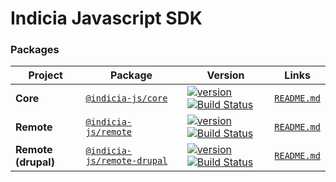 # Indicia Javascript SDK

### Packages

| Project | Package | Version | Links |
| ------- | ------- | ------- |:-----:|
| **Core** | [`@indicia-js/core`](https://www.npmjs.com/package/@indicia-js/core) | [![version](https://img.shields.io/npm/v/@indicia-js/core/latest.svg)](https://www.npmjs.com/package/@indicia-js/core) [![Build Status](https://travis-ci.org/Indicia-Team/indicia-js.svg)](https://travis-ci.org/Indicia-Team/indicia-js) | [`README.md`](packages/core/README.md)
| **Remote** | [`@indicia-js/remote`](https://www.npmjs.com/package/@indicia-js/remote) | [![version](https://img.shields.io/npm/v/@indicia-js/remote/latest.svg)](https://www.npmjs.com/package/@indicia-js/remote-drupal) [![Build Status](https://travis-ci.org/Indicia-Team/indicia-js.svg)](https://travis-ci.org/Indicia-Team/indicia-js) | [`README.md`](packages/remote/README.md)
| **Remote (drupal)** | [`@indicia-js/remote-drupal`](https://www.npmjs.com/package/@indicia-js/remote-drupal) | [![version](https://img.shields.io/npm/v/@indicia-js/remote-drupal/latest.svg)](https://www.npmjs.com/package/@indicia-js/remote-drupal) [![Build Status](https://travis-ci.org/Indicia-Team/indicia-js.svg)](https://travis-ci.org/Indicia-Team/indicia-js) | [`README.md`](packages/remote-drupal/README.md)
